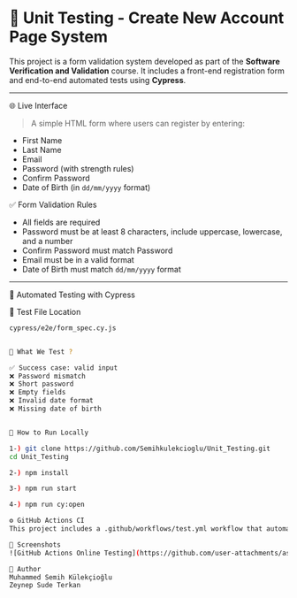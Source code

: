 # 🧪 Unit Testing - Create New Account Page System

This project is a form validation system developed as part of the **Software Verification and Validation** course. It includes a front-end registration form and end-to-end automated tests using **Cypress**.

---

🌐 Live Interface

> A simple HTML form where users can register by entering:
- First Name
- Last Name
- Email
- Password (with strength rules)
- Confirm Password
- Date of Birth (in `dd/mm/yyyy` format)

✅ Form Validation Rules
- All fields are required
- Password must be at least 8 characters, include uppercase, lowercase, and a number
- Confirm Password must match Password
- Email must be in a valid format
- Date of Birth must match `dd/mm/yyyy` format

---

🧪 Automated Testing with Cypress

📁 Test File Location
```bash
cypress/e2e/form_spec.cy.js


🧫 What We Test ?

✅ Success case: valid input
❌ Password mismatch
❌ Short password
❌ Empty fields
❌ Invalid date format
❌ Missing date of birth


🚀 How to Run Locally

1-) git clone https://github.com/Semihkulekcioglu/Unit_Testing.git
cd Unit_Testing

2-) npm install

3-) npm run start

4-) npm run cy:open

⚙️ GitHub Actions CI
This project includes a .github/workflows/test.yml workflow that automatically runs Cypress tests on every push to main branch.

📸 Screenshots
![GitHub Actions Online Testing](https://github.com/user-attachments/assets/b307fd19-2af5-408a-84cf-643795feaf9d)

👤 Author
Muhammed Semih Külekçioğlu
Zeynep Sude Terkan

